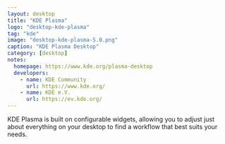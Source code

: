 ```yaml
---
layout: desktop
title: "KDE Plasma"
logo: "desktop-kde-plasma"
tag: "kde"
image: "desktop-kde-plasma-5.0.png"
caption: "KDE Plasma Desktop"
category: [desktop]
notes:
  homepage: https://www.kde.org/plasma-desktop
  developers:
    - name: KDE Community
      url: https://www.kde.org/
    - name: KDE e.V.
      url: https://ev.kde.org/
---
```


KDE Plasma is built on configurable widgets, allowing you to adjust just about everything on your desktop to find a workflow that best suits your needs.